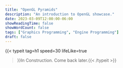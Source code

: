 ```yaml
---
title: "OpenGL Pyramids"
description: "An introduction to OpenGL showcase."
date: 2023-03-09T12:00:00-06:00
showReadingTime: false
showWordCount: false
tags: ["Graphics Programming", "Engine Programming"]
draft: false
---
```


{{< typeit
    tag=h1
    speed=30
    lifeLike=true
 >}}In Construction. Come back later.{{< /typeit >}}